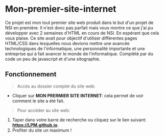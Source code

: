 # Mon-premier-site-internet
Ce projet est mon tout premier site web produit dans le but d'un projet de NSI en première. Il n'est donc pas parfait mais vous montre ce que j'ai pu développer avec 2 semaines d'HTML en cours de NSI. En espérant que cela vous plaise.
Ce site avait pour objectif d'utiliser différentes pages HTML/CSS dans lesquelles nous devions mettre une avancée technologiques de l'informatique, une personnalité importante et une entreprise qui à fait avancer le monde de l'informatique. Complété par du code un peu de javascript et d'une sitographie. 

## Fonctionnement
> Accès au dossier complet du site web:
  - Cliquer sur **MON PRERMIER SITE INTERNET**: cela permet de voir comment le site a été fait.

>Pour accéder au site web:
  1. Taper dans votre barre de recherche ou cliquez sur le lien suivant: **https://LPM.github.io**.
  2. Profiter du site un maximum !

